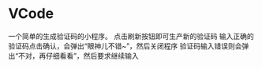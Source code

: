 # VCode
一个简单的生成验证码的小程序。
点击刷新按钮即可生产新的验证码
输入正确的验证码点击确认，会弹出“眼神儿不错~”，然后关闭程序
验证码输入错误则会弹出“不对，再仔细看看”，然后要求继续输入
